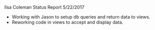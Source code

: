 Ilsa Coleman
Status Report
5/22/2017

- Working with Jason to setup db queries and return data to views.
- Reworking code in views to accept and display data.

    